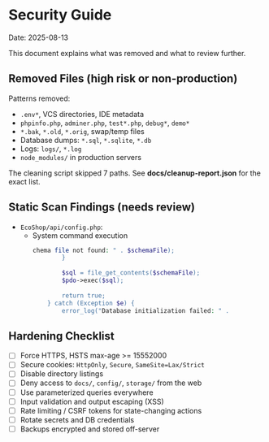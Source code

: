 # Security Guide

Date: 2025-08-13

This document explains what was removed and what to review further.

## Removed Files (high risk or non-production)

Patterns removed:
- `.env*`, VCS directories, IDE metadata
- `phpinfo.php`, `adminer.php`, `test*.php`, `debug*`, `demo*`
- `*.bak`, `*.old`, `*.orig`, swap/temp files
- Database dumps: `*.sql`, `*.sqlite`, `*.db`
- Logs: `logs/`, `*.log`
- `node_modules/` in production servers

The cleaning script skipped 7 paths. See **docs/cleanup-report.json** for the exact list.

## Static Scan Findings (needs review)

- `EcoShop/api/config.php`:
  - System command execution
    ```php
    chema file not found: " . $schemaFile);
            }
        
            $sql = file_get_contents($schemaFile);
            $pdo->exec($sql);
        
            return true;
        } catch (Exception $e) {
            error_log("Database initialization failed: " .
    ```

## Hardening Checklist

- [ ] Force HTTPS, HSTS max-age >= 15552000
- [ ] Secure cookies: `HttpOnly`, `Secure`, `SameSite=Lax/Strict`
- [ ] Disable directory listings
- [ ] Deny access to `docs/`, `config/`, `storage/` from the web
- [ ] Use parameterized queries everywhere
- [ ] Input validation and output escaping (XSS)
- [ ] Rate limiting / CSRF tokens for state-changing actions
- [ ] Rotate secrets and DB credentials
- [ ] Backups encrypted and stored off-server
